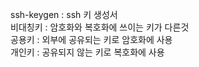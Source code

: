 ssh-keygen : ssh 키 생성서<br>
비대칭키 : 암호화와 복호화에 쓰이는 키가 다른것<br>
공용키 : 외부에 공유되는 키로 암호화에 사용<br>
개인키 : 공유되지 않는 키로 복호화에 사용